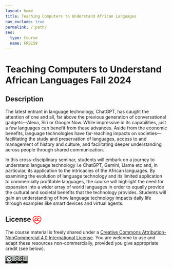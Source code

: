 ```yaml
---
layout: home
title: Teaching Computers to Understand African Languages
nav_exclude: true
permalink: /:path/
seo:
  type: Course
  name: FRS159
---
```


# Teaching Computers to Understand African Languages Fall 2024 

## Description

The latest entrant in language technology, ChatGPT, has caught the attention of one and all, far above the previous generation of conversational gadgets—Alexa, Siri or Google Now. While impressive in its capabilities, just a few languages can benefit from these advances. Aside from the economic benefits, language technologies have far-reaching impacts on societies—facilitating the study and preservation of languages, access to and management of history and culture, and facilitating deeper understanding across people through shared communication.

In this cross-disciplinary seminar, students will embark on a journey to understand language technology i.e ChatGPT, Gemini, Llama etc and, in particular, its application to the intricacies of the African languages. By examining the evolution of language technology and its limited application to commercially profitable languages, the course will highlight the need for expansion into a wider array of world languages in order to equally provide the cultural and societal benefits that the technology provides. Students will gain an understanding of how language technology impacts daily life through examples like smart devices and virtual agents.

<!--
## Cite This Course

If you use this course material in your own teaching or research, please cite it as follows:


```bibtex
@online{Coming soon,
}
```
-->
## License <img src="assets/ccheart_red.svg" alt="Creative Commons License Heart" style="height: 24px; vertical-align: middle;"/> 

The course material is freely shared under a [Creative Commons Attribution-NonCommercial 4.0 International License](https://creativecommons.org/licenses/by-nc/4.0/). You are welcome to use and adapt these resources non-commercially, provided you give appropriate credit (see below).

<img src="assets/by-nc.eu.svg" alt="Creative Commons License Logo" style="height: 24px; vertical-align: middle;"/>